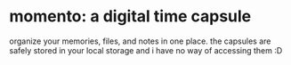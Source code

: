 # momento: a digital time capsule
organize your memories, files, and notes in one place. the capsules are safely stored in your local storage and i have no way of accessing them :D
